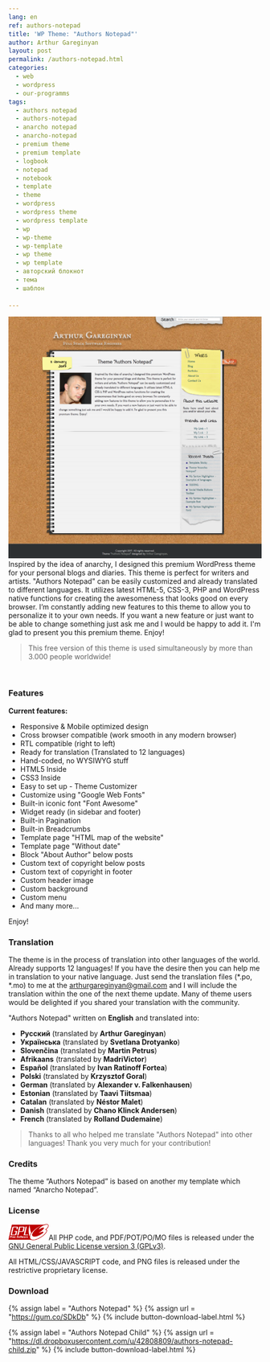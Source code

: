 ```yaml
---
lang: en
ref: authors-notepad
title: 'WP Theme: "Authors Notepad"'
author: Arthur Gareginyan
layout: post
permalink: /authors-notepad.html
categories:
  - web
  - wordpress
  - our-programms
tags:
  - authors notepad
  - authors-notepad
  - anarcho notepad
  - anarcho-notepad
  - premium theme
  - premium template
  - logbook
  - notepad
  - notebook
  - template
  - theme
  - wordpress
  - wordpress theme
  - wordpress template
  - wp
  - wp-theme
  - wp-template
  - wp theme
  - wp template
  - авторский блокнот
  - тема
  - шаблон

---
```


![WP Theme Authors Notepad](/images/projects/authors-notepad/preview.png)
Inspired by the idea of anarchy, I designed this premium WordPress theme for your personal blogs and diaries. This theme is perfect for writers and artists. "Authors Notepad" can be easily customized and already translated to different languages. It utilizes latest HTML-5, CSS-3, PHP and WordPress native functions for creating the awesomeness that looks good on every browser. I’m constantly adding new features to this theme to allow you to personalize it to your own needs. If you want a new feature or just want to be able to change something just ask me and I would be happy to add it. I'm glad to present you this premium theme. Enjoy!

>This free version of this theme is used simultaneously by more than 3.000 people worldwide!

<br>


### Features

**Current features:**

* Responsive & Mobile optimized design
* Cross browser compatible (work smooth in any modern browser)
* RTL compatible (right to left)
* Ready for translation (Translated to 12 languages)
* Hand-coded, no WYSIWYG stuff
* HTML5 Inside
* CSS3 Inside
* Easy to set up - Theme Customizer
* Customize using "Google Web Fonts"
* Built-in iconic font "Font Awesome"
* Widget ready (in sidebar and footer)
* Built-in Pagination
* Built-in Breadcrumbs
* Template page "HTML map of the website"
* Template page "Without date"
* Block "About Author" below posts
* Custom text of copyright below posts
* Custom text of copyright in footer
* Custom header image
* Custom background
* Custom menu
* And many more...
 
Enjoy!


### Translation

The theme is in the process of translation into other languages of the world. Already supports 12 languages! If you have the desire then you can help me in translation to your native language. Just send the translation files (*.po, *.mo) to me at the arthurgareginyan@gmail.com and I will include the translation within the one of the next theme update. Many of theme users would be delighted if you shared your translation with the community.

"Authors Notepad" written on **English** and translated into:

* **Русский** (translated by **Arthur Gareginyan**)
* **Українська** (translated by **Svetlana Drotyanko**)
* **Slovenčina** (translated by **Martin Petrus**)
* **Afrikaans** (translated by **MadriVictor**)
* **Español** (translated by **Ivan Ratinoff Fortea**)
* **Polski** (translated by **Krzysztof Goral**)
* **German** (translated by **Alexander v. Falkenhausen**)
* **Estonian** (translated by **Taavi Tiitsmaa**)
* **Catalan** (translated by **Néstor Malet**)
* **Danish** (translated by **Chano Klinck Andersen**)
* **French** (translated by **Rolland Dudemaine**)

>Thanks to all who helped me translate "Authors Notepad" into other languages! Thank you very much for your contribution!


### Credits

The theme “Authors Notepad” is based on another my template which named “Anarcho Notepad”.


### License

<img src="/images/gplv3.png" alt="gplv3" width="80" class="alignleft" style="border:none;" />All PHP code, and PDF/POT/PO/MO files is released under the [GNU General Public License version 3 (GPLv3)](http://www.gnu.org/licenses/gpl-3.0.html).

All HTML/CSS/JAVASCRIPT code, and PNG files is released under the restrictive proprietary license.


### Download

{% assign label = "Authors Notepad" %}
{% assign url = "https://gum.co/SDkDb" %}
{% include button-download-label.html %}

{% assign label = "Authors Notepad Child" %}
{% assign url = "https://dl.dropboxusercontent.com/u/42808809/authors-notepad-child.zip" %}
{% include button-download-label.html %}
